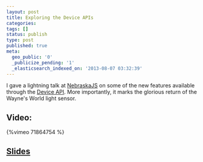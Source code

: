 ```yaml
---
layout: post
title: Exploring the Device APIs
categories:
tags: []
status: publish
type: post
published: true
meta:
  geo_public: '0'
  _publicize_pending: '1'
  _elasticsearch_indexed_on: '2013-08-07 03:32:39'
---
```

I gave a lightning talk at <a href="http://nebraskajs.com/">NebraskaJS</a> on some of the new features available through the <a href="/diving-into-the-device-api/">Device API</a>. More importantly, it marks the glorious return of the Wayne's World light sensor.
<h2>Video:</h2>

{%vimeo 71864754 %}

<h2><a href="https://speakerdeck.com/mattdsteele/diving-into-the-device-api">Slides</a></h2>
